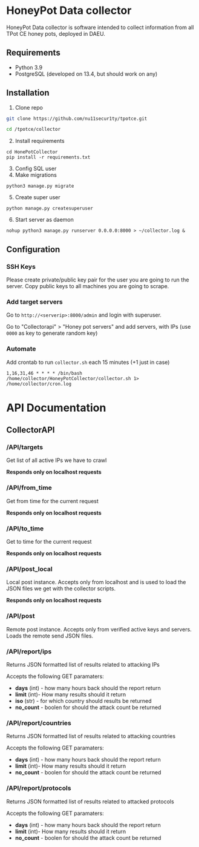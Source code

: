 # HoneyPot Data collector

HoneyPot Data collector is software intended to collect information from all TPot CE honey pots, deployed in DAEU.

## Requirements

 - Python 3.9
 - PostgreSQL (developed on 13.4, but should work on any)

## Installation

1. Clone repo

```bash
git clone https://github.com/nu11secur1ty/tpotce.git

cd /tpotce/collector
```

2. Install requirements

```
cd HonePotCollector 
pip install -r requirements.txt
```

3. Config SQL user
4. Make migrations
```
python3 manage.py migrate
```

5. Create super user
```
python manage.py createsuperuser
```
6. Start server as daemon
```
nohup python3 manage.py runserver 0.0.0.0:8000 > ~/collector.log &
```

## Configuration

### SSH Keys

Please create private/public key pair for the user you are going to run the server. Copy public keys to all machines you are going to scrape.

### Add target servers

Go to `http://<serverip>:8000/admin` and login with superuser. 

Go to "Collectorapi" > "Honey pot servers" and add servers, with IPs (use `0000` as key to generate random key)

### Automate

Add crontab to run `collector.sh` each 15 minutes (+1 just in case)

```
1,16,31,46 * * * * /bin/bash /home/collector/HoneyPotCollector/collector.sh 1> /home/collector/cron.log
```

# API Documentation

## CollectorAPI

### /API/targets

Get list of all active IPs we have to crawl

**Responds only on localhost requests**

### /API/from_time

Get from time for the current request

**Responds only on localhost requests**

### /API/to_time

Get to time for the current request

**Responds only on localhost requests**

### /API/post_local

Local post instance. Accepts only from localhost and is used to load the JSON files we get with the collector scripts.

**Responds only on localhost requests**

### /API/post

Remote post instance. Accepts only from verified active keys and servers. Loads the remote send JSON files.

### /API/report/ips

Returns JSON formatted list of results related to attacking IPs

Accepts the following GET paramaters:
    
- **days** (int) - how many hours back should the report return
- **limit** (int)- How many results should it return
- **iso** (str) - for which country should results be returned
- **no_count** - boolen for should the attack count be returned

### /API/report/countries

Returns JSON formatted list of results related to attacking countries

Accepts the following GET paramaters:
    
- **days** (int) - how many hours back should the report return
- **limit** (int)- How many results should it return
- **no_count** - boolen for should the attack count be returned

### /API/report/protocols

Returns JSON formatted list of results related to attacked protocols

Accepts the following GET paramaters:
    
- **days** (int) - how many hours back should the report return
- **limit** (int)- How many results should it return
- **no_count** - boolen for should the attack count be returned
